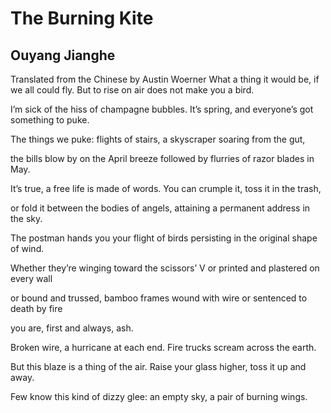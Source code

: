 # The Burning Kite
## Ouyang Jianghe
Translated from the Chinese by Austin Woerner
What a thing it would be, if we all could fly.
But to rise on air does not make you a bird.

I’m sick of the hiss of champagne bubbles.
It’s spring, and everyone’s got something to puke.

The things we puke: flights of stairs,
a skyscraper soaring from the gut,

the bills blow by on the April breeze
followed by flurries of razor blades in May.

It’s true, a free life is made of words.
You can crumple it, toss it in the trash,

or fold it between the bodies of angels, attaining
a permanent address in the sky.

The postman hands you your flight of birds
persisting in the original shape of wind.

Whether they’re winging toward the scissors’ V
or printed and plastered on every wall

or bound and trussed, bamboo frames wound with wire
or sentenced to death by fire

you are, first
and always, ash.

Broken wire, a hurricane at each end.
Fire trucks scream across the earth.

But this blaze is a thing of the air.
Raise your glass higher, toss it up and away.

Few know this kind of dizzy glee:
an empty sky, a pair of burning wings.